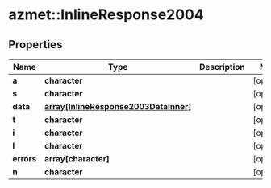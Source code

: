 # azmet::InlineResponse2004


## Properties
Name | Type | Description | Notes
------------ | ------------- | ------------- | -------------
**a** | **character** |  | [optional] 
**s** | **character** |  | [optional] 
**data** | [**array[InlineResponse2003DataInner]**](inline_response_200_3_data_inner.md) |  | [optional] 
**t** | **character** |  | [optional] 
**i** | **character** |  | [optional] 
**l** | **character** |  | [optional] 
**errors** | **array[character]** |  | [optional] 
**n** | **character** |  | [optional] 


